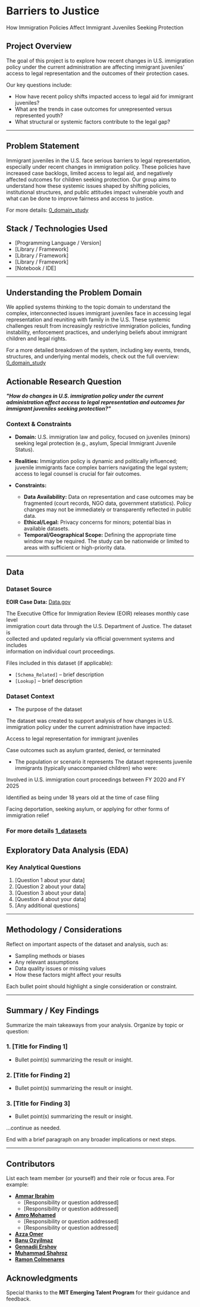 # Barriers to Justice

How Immigration Policies Affect Immigrant Juveniles Seeking Protection

## Project Overview

The goal of this project is to explore how recent changes in U.S. immigration
policy under the current administration are affecting immigrant juveniles’
access to legal representation and the outcomes of their protection cases.

Our key questions include:

- How have recent policy shifts impacted access to legal aid for immigrant juveniles?
- What are the trends in case outcomes for unrepresented versus represented youth?
- What structural or systemic factors contribute to the legal gap?

---

## Problem Statement

Immigrant juveniles in the U.S. face serious barriers to legal
representation, especially under recent changes in immigration policy.
These policies have increased case backlogs, limited access to legal aid,
and negatively affected outcomes for children seeking protection.
Our group aims to understand how these systemic issues shaped by shifting
policies, institutional structures, and public attitudes impact vulnerable
youth and what can be done to improve fairness and access to justice.

For more details: [0_domain_study](0_domain_study/README.md)

## Stack / Technologies Used

- [Programming Language / Version]
- [Library / Framework]
- [Library / Framework]
- [Library / Framework]
- [Notebook / IDE]

---

## Understanding the Problem Domain

We applied systems thinking to the topic domain to understand the complex,
interconnected issues immigrant juveniles face in accessing legal representation
and reuniting with family in the U.S.
These systemic challenges result from increasingly restrictive immigration
policies, funding instability, enforcement practices, and underlying beliefs
about immigrant children and legal rights.

For a more detailed breakdown of the system, including key events, trends,
structures, and underlying mental models, check out the full overview:
[0_domain_study](0_domain_study/README.md)

## Actionable Research Question

***"How do changes in U.S. immigration policy under the current administration
affect access to legal representation and outcomes for immigrant juveniles
seeking protection?"***

### Context & Constraints

- **Domain:** U.S. immigration law and policy, focused on juveniles (minors) seeking
legal protection (e.g., asylum, Special Immigrant Juvenile Status).

- **Realities:** Immigration policy is dynamic and politically influenced; juvenile
immigrants face complex barriers navigating the legal system; access to legal
counsel is crucial for fair outcomes.

- **Constraints:**
  - **Data Availability:** Data on representation and case outcomes may be fragmented
  (court records, NGO data, government statistics). Policy changes may not be
  immediately or transparently reflected in public data.  
  - **Ethical/Legal:** Privacy concerns for minors; potential bias in available datasets.
  - **Temporal/Geographical Scope:** Defining the appropriate time window may be
  required. The study can be nationwide or limited to areas with sufficient or
  high-priority data.

---

## Data

### Dataset Source

**EOIR Case Data:** [Data.gov](https://catalog.data.gov/dataset/eoir-case-data)

The Executive Office for Immigration Review (EOIR) releases monthly case level  
immigration court data through the U.S. Department of Justice. The dataset is  
collected and updated regularly via official government systems and includes  
information on individual court proceedings.

Files included in this dataset (if applicable):

- `[Schema_Related]` – brief description
- `[Lookup]` – brief description

### Dataset Context

- The purpose of the dataset

The dataset was created to support analysis of how changes in U.S. immigration
policy under the current administration have impacted:

Access to legal representation for immigrant juveniles

Case outcomes such as asylum granted, denied, or terminated

- The population or scenario it represents
  The dataset represents juvenile immigrants (typically unaccompanied children)
  who were:

Involved in U.S. immigration court proceedings between FY 2020 and FY 2025

Identified as being under 18 years old at the time of case filing

Facing deportation, seeking asylum, or applying for other forms of immigration relief

### For more details [1_datasets](1_datasets/README.md)

## Exploratory Data Analysis (EDA)

### Key Analytical Questions

1. [Question 1 about your data]
2. [Question 2 about your data]
3. [Question 3 about your data]
4. [Question 4 about your data]
5. [Any additional questions]

---

## Methodology / Considerations

Reflect on important aspects of the dataset and analysis, such as:

- Sampling methods or biases
- Any relevant assumptions
- Data quality issues or missing values
- How these factors might affect your results

Each bullet point should highlight a single consideration or constraint.

---

## Summary / Key Findings

Summarize the main takeaways from your analysis. Organize by topic or question:

### 1. [Title for Finding 1]

- Bullet point(s) summarizing the result or insight.

### 2. [Title for Finding 2]

- Bullet point(s) summarizing the result or insight.

### 3. [Title for Finding 3]

- Bullet point(s) summarizing the result or insight.

…continue as needed.

End with a brief paragraph on any broader implications or next steps.

---

## Contributors

List each team member (or yourself) and their role or focus area. For example:

- **[Ammar Ibrahim](https://github.com/AmmarIbrahimTech)**
  - [Responsibility or question addressed]
  - [Responsibility or question addressed]
- **[Amro Mohamed](https://github.com/Elshikh-Amro)**
  - [Responsibility or question addressed]
  - [Responsibility or question addressed]
- **[Azza Omer](https://github.com/AzzaOmer1)**
- **[Banu Ozyilmaz](https://github.com/doctorbanu)**
- **[Gennadii Ershov](https://github.com/imwaymaran)**
- **[Muhammad Shahroz](https://github.com/Shahroz657)**
- **[Ramon Colmenares](https://github.com/RamonColmenares)**

## Acknowledgments

Special thanks to the **MIT Emerging Talent Program** for their guidance and feedback.
